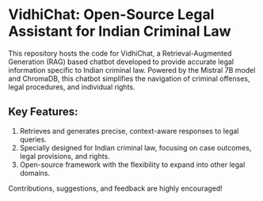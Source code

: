 # VidhiChat: Open-Source Legal Assistant for Indian Criminal Law

This repository hosts the code for VidhiChat, a Retrieval-Augmented Generation (RAG) based chatbot developed to provide accurate legal information specific to Indian criminal law. Powered by the Mistral 7B model and ChromaDB, this chatbot simplifies the navigation of criminal offenses, legal procedures, and individual rights.

## Key Features:
1. Retrieves and generates precise, context-aware responses to legal queries.
2. Specially designed for Indian criminal law, focusing on case outcomes, legal provisions, and rights.
3. Open-source framework with the flexibility to expand into other legal domains.

Contributions, suggestions, and feedback are highly encouraged!
